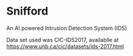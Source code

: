 # Snifford

An AI powered Intrusion Detection System (IDS)

Data set used was CIC-IDS2017, availablle at https://www.unb.ca/cic/datasets/ids-2017.html